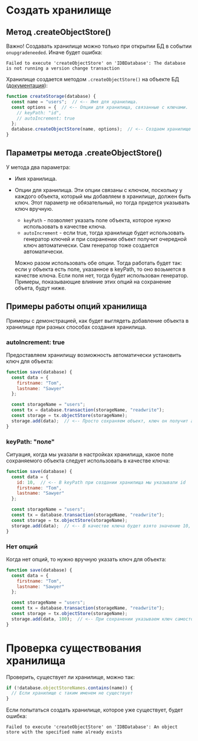 # Создать хранилище

## Метод .createObjectStore()

Важно! Создавать хранилище можно только при открытии БД в событии `onupgradeneeded`. Иначе будет ошибка:

```
Failed to execute 'createObjectStore' on 'IDBDatabase': The database is not running a version change transaction
```

Хранилище создается методом `.createObjectStore()` на объекте БД ([документация](https://developer.mozilla.org/en-US/docs/Web/API/IDBDatabase/createObjectStore)):

```javascript
function createStorage(database) {
  const name = "users";  // <-- Имя для хранилища.
  const options = {  // <-- Опции для хранилища, связанные с ключами.
    // keyPath: "id",
    // autoIncrement: true
  };
  database.createObjectStore(name, options);  // <-- Создаем хранилище в БД.
}
```

## Параметры метода .createObjectStore()

У метода два параметра:

* Имя хранилища.

* Опции для хранилища. Эти опции связаны с ключом, поскольку у каждого объекта, который мы добавляем в хранилище, должен быть ключ. Этот параметр не обязательный, но тогда придется указывать ключ вручную.

  * `keyPath` - позволяет указать поле объекта, которое нужно использовать в качестве ключа.
  * `autoIncrement` - если true, тогда хранилище будет использовать генератор ключей и при сохранении объект получит очередной ключ автоматически. Сам генератор тоже создается автоматически.

  Можно разом использовать обе опции. Тогда работать будет так: если у объекта есть поле, указанное в keyPath, то оно возьмется в качестве ключа. Если поля нет, тогда будет использован генератор. Примеры, показывающие влияние этих опций на сохранение объета, будут ниже.

## Примеры работы опций хранилища

Примеры с демонстрацией, как будет выглядеть добавление объекта в хранилище при разных способах создания хранилища.

### autoIncrement: true

Предоставляем хранилищу возможность автоматически установить ключ для объекта:

```javascript
function save(database) {
  const data = {
    firstname: "Tom",
    lastname: "Sawyer"
  };

  const storageName = "users";
  const tx = database.transaction(storageName, "readwrite");
  const storage = tx.objectStore(storageName);
  storage.add(data);  // <-- Просто сохраняем объект, ключ он получит автоматически.
}
```

### keyPath: "поле"

Ситуация, когда мы указали в настройках хранилища, какое поле сохраняемого объекта следует использовать в качестве ключа:

```javascript
function save(database) {
  const data = {
    id: 10,  // <-- В keyPath при создании хранилища мы указывали id
    firstname: "Tom",
    lastname: "Sawyer"
  };

  const storageName = "users";
  const tx = database.transaction(storageName, "readwrite");
  const storage = tx.objectStore(storageName);
  storage.add(data);  // <-- В качестве ключа будет взято значение 10, из поля id объекта data.
}
```

### Нет опций

Когда нет опций, то нужно вручную указать ключ для объекта:

```javascript
function save(database) {
  const data = {
    firstname: "Tom",
    lastname: "Sawyer"
  };

  const storageName = "users";
  const tx = database.transaction(storageName, "readwrite");
  const storage = tx.objectStore(storageName);
  storage.add(data, 100);  // <-- При сохранении указываем ключ самостоятельно.
}
```

# Проверка существования хранилища

Проверить, существует ли хранилище, можно так:

```javascript
if (!database.objectStoreNames.contains(name)) {
  // Если хранилище с таким именем не существует
}
```

Если попытаться создать хранилище, которое уже существует, будет ошибка:

```
Failed to execute 'createObjectStore' on 'IDBDatabase': An object store with the specified name already exists
```

